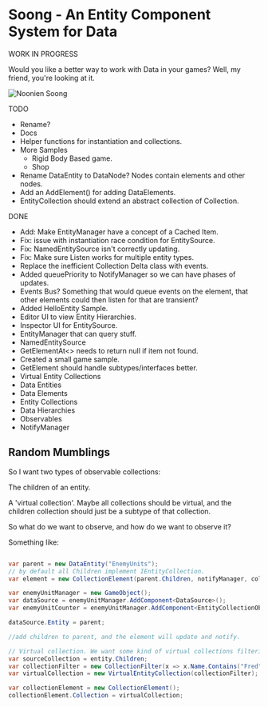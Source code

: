 # Soong - An Entity Component System for Data

WORK IN PROGRESS

Would you like a better way to work with Data in your games? Well, my friend, you're looking at it.

![Noonien Soong](https://images.squarespace-cdn.com/content/v1/5cc3d1b051f4d40415789cc2/cc796e93-4fa2-4dee-a14d-059cd47d55fc/Noonien-Soong-data-brothers.jpg?format=1000w)

TODO
  * Rename?
  * Docs
  * Helper functions for instantiation and collections.
  * More Samples
    * Rigid Body Based game.
    * Shop
  * Rename DataEntity to DataNode? Nodes contain elements and other nodes.
  * Add an AddElement<T>() for adding DataElements.
  * EntityCollection should extend an abstract collection of Collection<T>.

DONE
  * Add: Make EntityManager have a concept of a Cached Item.
  * Fix: issue with instantiation race condition for EntitySource.
  * Fix: NamedEntitySource isn't correctly updating.
  * Fix: Make sure Listen<T> works for multiple entity types.
  * Replace the inefficient Collection Delta class with events.
  * Added queuePriority to NotifyManager so we can have phases of updates.
  * Events Bus? Something that would queue events on the element, that other elements could then listen for that are transient?
  * Added HelloEntity Sample.
  * Editor UI to view Entity Hierarchies.
  * Inspector UI for EntitySource.
  * EntityManager that can query stuff.
  * NamedEntitySource
  * GetElementAt<> needs to return null if item not found.
  * Created a small game sample. 
  * GetElement<T> should handle subtypes/interfaces better.
  * Virtual Entity Collections
  * Data Entities
  * Data Elements
  * Entity Collections
  * Data Hierarchies
  * Observables
  * NotifyManager


## Random Mumblings

So I want two types of observable collections:

The children of an entity.

A 'virtual collection'. Maybe all collections should be virtual, and the children collection should just be a subtype of that collection.

So what do we want to observe, and how do we want to observe it?

Something like:

```csharp

var parent = new DataEntity("EnemyUnits");
// by default all Children implement IEntityCollection.
var element = new CollectionElement(parent.Children, notifyManager, collection);

var enemyUnitManager = new GameObject();
var dataSource = enemyUnitManager.AddComponent<DataSource>();
var enemyUnitCounter = enemyUnitManager.AddComponent<EntityCollectionObserver>();

dataSource.Entity = parent;

//add children to parent, and the element will update and notify.

```

```csharp
// Virtual collection. We want some kind of virtual collections filtering.
var sourceCollection = entity.Children;
var collectionFilter = new CollectionFilter(x => x.Name.Contains("Fred"), sourceCollection);
var virtualCollection = new VirtualEntityCollection(collectionFilter);

var collectionElement = new CollectionElement();
collectionElement.Collection = virtualCollection;
```
